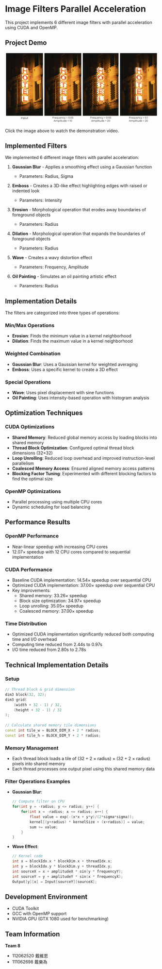 # Image Filters Parallel Acceleration

This project implements 6 different image filters with parallel acceleration using CUDA and OpenMP.

## Project Demo

[![Image Filters Acceleration Demo](https://github.com/weient/PP_final/blob/main/demo.png)](https://youtu.be/2lXhEFKX0TE)

Click the image above to watch the demonstration video.

## Implemented Filters

We implemented 6 different image filters with parallel acceleration:

1. **Gaussian Blur** - Applies a smoothing effect using a Gaussian function
   - Parameters: Radius, Sigma

2. **Emboss** - Creates a 3D-like effect highlighting edges with raised or indented look
   - Parameters: Intensity

3. **Erosion** - Morphological operation that erodes away boundaries of foreground objects
   - Parameters: Radius

4. **Dilation** - Morphological operation that expands the boundaries of foreground objects
   - Parameters: Radius

5. **Wave** - Creates a wavy distortion effect
   - Parameters: Frequency, Amplitude

6. **Oil Painting** - Simulates an oil painting artistic effect
   - Parameters: Radius

## Implementation Details

The filters are categorized into three types of operations:

### Min/Max Operations
- **Erosion**: Finds the minimum value in a kernel neighborhood
- **Dilation**: Finds the maximum value in a kernel neighborhood

### Weighted Combination
- **Gaussian Blur**: Uses a Gaussian kernel for weighted averaging
- **Emboss**: Uses a specific kernel to create a 3D effect

### Special Operations
- **Wave**: Uses pixel displacement with sine functions
- **Oil Painting**: Uses intensity-based operation with histogram analysis

## Optimization Techniques

### CUDA Optimizations
- **Shared Memory**: Reduced global memory access by loading blocks into shared memory
- **Thread Block Optimization**: Configured optimal thread block dimensions (32×32)
- **Loop Unrolling**: Reduced loop overhead and improved instruction-level parallelism
- **Coalesced Memory Access**: Ensured aligned memory access patterns
- **Blocking Factor Tuning**: Experimented with different blocking factors to find the optimal size

### OpenMP Optimizations
- Parallel processing using multiple CPU cores
- Dynamic scheduling for load balancing

## Performance Results

### OpenMP Performance
- Near-linear speedup with increasing CPU cores
- 12.07× speedup with 12 CPU cores compared to sequential implementation

### CUDA Performance
- Baseline CUDA implementation: 14.54× speedup over sequential CPU
- Optimized CUDA implementation: 37.00× speedup over sequential CPU
- Key improvements:
  - Shared memory: 33.26× speedup
  - Block size optimization: 34.97× speedup
  - Loop unrolling: 35.05× speedup
  - Coalesced memory: 37.00× speedup

### Time Distribution
- Optimized CUDA implementation significantly reduced both computing time and I/O overhead
- Computing time reduced from 2.44s to 0.97s
- I/O time reduced from 2.80s to 2.78s

## Technical Implementation Details

### Setup
```cpp
// Thread block & grid dimension
dim3 block(32, 32);
dim3 grid(
    (width + 32 - 1) / 32,
    (height + 32 - 1) / 32
);

// Calculate shared memory tile dimensions
const int tile_w = BLOCK_DIM_X + 2 * radius;
const int tile_h = BLOCK_DIM_Y + 2 * radius;
```

### Memory Management
- Each thread block loads a tile of (32 + 2 × radius) × (32 + 2 × radius) pixels into shared memory
- Each thread processes one output pixel using this shared memory data

### Filter Operations Examples
- **Gaussian Blur**:
  ```cpp
  // Compute filter on CPU
  for(int y = -radius; y <= radius; y++) {
      for(int x = -radius; x <= radius; x++) {
          float value = exp(-(x*x + y*y)/(2*sigma*sigma));
          kernel[(y+radius) * kernelSize + (x+radius)] = value;
          sum += value;
      }
  }
  ```

- **Wave Effect**:
  ```cpp
  // Kernel code
  int x = blockIdx.x * blockDim.x + threadIdx.x;
  int y = blockIdx.y * blockDim.y + threadIdx.y;
  int sourceX = x + amplitudeX * sin(y * frequencyY);
  int sourceY = y + amplitudeY * sin(x * frequencyX);
  Output[y][x] = Input[sourceY][sourceX];
  ```

## Development Environment

- CUDA Toolkit
- GCC with OpenMP support
- NVIDIA GPU (GTX 1080 used for benchmarking)

## Team Information

**Team 8**
- 112062520 戴維恩
- 111062698 戴樂為
